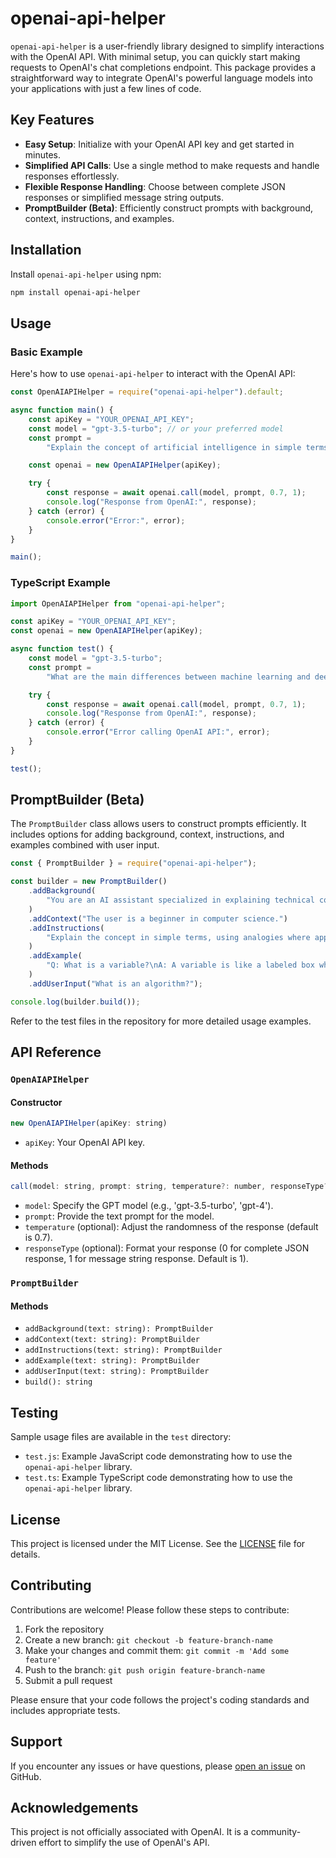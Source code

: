 # openai-api-helper

`openai-api-helper` is a user-friendly library designed to simplify interactions with the OpenAI API. With minimal setup, you can quickly start making requests to OpenAI's chat completions endpoint. This package provides a straightforward way to integrate OpenAI's powerful language models into your applications with just a few lines of code.

## Key Features

- **Easy Setup**: Initialize with your OpenAI API key and get started in minutes.
- **Simplified API Calls**: Use a single method to make requests and handle responses effortlessly.
- **Flexible Response Handling**: Choose between complete JSON responses or simplified message string outputs.
- **PromptBuilder (Beta)**: Efficiently construct prompts with background, context, instructions, and examples.

## Installation

Install `openai-api-helper` using npm:

```bash
npm install openai-api-helper
```

## Usage

### Basic Example

Here's how to use `openai-api-helper` to interact with the OpenAI API:

```javascript
const OpenAIAPIHelper = require("openai-api-helper").default;

async function main() {
	const apiKey = "YOUR_OPENAI_API_KEY";
	const model = "gpt-3.5-turbo"; // or your preferred model
	const prompt =
		"Explain the concept of artificial intelligence in simple terms.";

	const openai = new OpenAIAPIHelper(apiKey);

	try {
		const response = await openai.call(model, prompt, 0.7, 1);
		console.log("Response from OpenAI:", response);
	} catch (error) {
		console.error("Error:", error);
	}
}

main();
```

### TypeScript Example

```typescript
import OpenAIAPIHelper from "openai-api-helper";

const apiKey = "YOUR_OPENAI_API_KEY";
const openai = new OpenAIAPIHelper(apiKey);

async function test() {
	const model = "gpt-3.5-turbo";
	const prompt =
		"What are the main differences between machine learning and deep learning?";

	try {
		const response = await openai.call(model, prompt, 0.7, 1);
		console.log("Response from OpenAI:", response);
	} catch (error) {
		console.error("Error calling OpenAI API:", error);
	}
}

test();
```

## PromptBuilder (Beta)

The `PromptBuilder` class allows users to construct prompts efficiently. It includes options for adding background, context, instructions, and examples combined with user input.

```javascript 
const { PromptBuilder } = require("openai-api-helper");

const builder = new PromptBuilder()
	.addBackground(
		"You are an AI assistant specialized in explaining technical concepts."
	)
	.addContext("The user is a beginner in computer science.")
	.addInstructions(
		"Explain the concept in simple terms, using analogies where appropriate."
	)
	.addExample(
		"Q: What is a variable?\nA: A variable is like a labeled box where you can store information. Just as you might put toys in a box labeled 'Toys', you can put data in a variable with a specific name."
	)
	.addUserInput("What is an algorithm?");

console.log(builder.build());
```

Refer to the test files in the repository for more detailed usage examples.

## API Reference

### `OpenAIAPIHelper`

#### Constructor

```javascript
new OpenAIAPIHelper(apiKey: string)
```

- `apiKey`: Your OpenAI API key.

#### Methods

```javascript
call(model: string, prompt: string, temperature?: number, responseType?: number): Promise<string | object>
```

- `model`: Specify the GPT model (e.g., 'gpt-3.5-turbo', 'gpt-4').
- `prompt`: Provide the text prompt for the model.
- `temperature` (optional): Adjust the randomness of the response (default is 0.7).
- `responseType` (optional): Format your response (0 for complete JSON response, 1 for message string response. Default is 1).

### `PromptBuilder`

#### Methods

- `addBackground(text: string): PromptBuilder`
- `addContext(text: string): PromptBuilder`
- `addInstructions(text: string): PromptBuilder`
- `addExample(text: string): PromptBuilder`
- `addUserInput(text: string): PromptBuilder`
- `build(): string`

## Testing

Sample usage files are available in the `test` directory:

- `test.js`: Example JavaScript code demonstrating how to use the `openai-api-helper` library.
- `test.ts`: Example TypeScript code demonstrating how to use the `openai-api-helper` library.

## License

This project is licensed under the MIT License. See the [LICENSE](LICENSE) file for details.

## Contributing

Contributions are welcome! Please follow these steps to contribute:

1. Fork the repository
2. Create a new branch: `git checkout -b feature-branch-name`
3. Make your changes and commit them: `git commit -m 'Add some feature'`
4. Push to the branch: `git push origin feature-branch-name`
5. Submit a pull request

Please ensure that your code follows the project's coding standards and includes appropriate tests.

## Support

If you encounter any issues or have questions, please [open an issue](https://github.com/yourusername/openai-api-helper/issues) on GitHub.

## Acknowledgements

This project is not officially associated with OpenAI. It is a community-driven effort to simplify the use of OpenAI's API.
